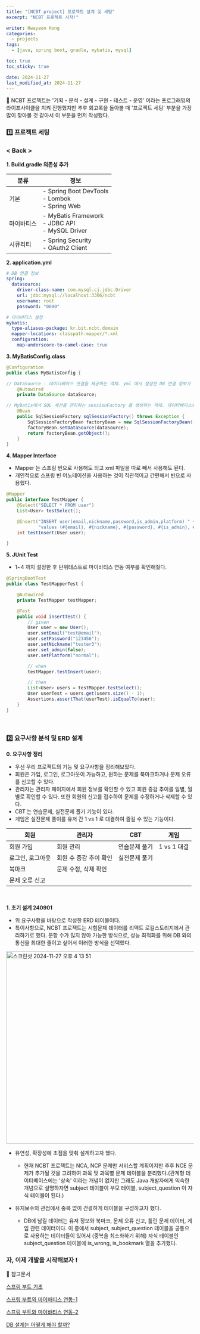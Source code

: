 ```yaml
---
title: "[NCBT project] 프로젝트 설계 및 세팅"
excerpt: "NCBT 프로젝트 시작!"

writer: Hwayeon Hong
categories:
  - projects
tags:
  - [java, spring boot, gradle, mybatis, mysql]

toc: true
toc_sticky: true

date: 2024-11-27
last_modified_at: 2024-11-27
---
```


📢 NCBT 프로젝트는 '기획 - 분석 - 설계 - 구현 - 테스트 - 운영' 이라는 프로그래밍의 라이프사이클을 지켜 진행했지만 추후 회고록을 돌아볼 때 '프로젝트 세팅' 부분을 가장 많이 찾아볼 것 같아서 이 부분을 먼저 작성했다.

### 1️⃣ 프로젝트 세팅

### < Back >

<b>1. Build.gradle 의존성 추가</b>

| 분류       | 정보                                                    |
| ---------- | ------------------------------------------------------- |
| 기본       | - Spring Boot DevTools <br> - Lombok <br> - Spring Web  |
| 마이바티스 | - MyBatis Framework <br> - JDBC API <br> - MySQL Driver |
| 시큐리티   | - Spring Security <br> - OAuth2 Client                  |

<b>2. application.yml</b>

```yml
# DB 연결 정보
spring:
  datasource:
    driver-class-name: com.mysql.cj.jdbc.Driver
    url: jdbc:mysql://localhost:3306/ncbt
    username: root
    password: "0000"

# 마이바티스 설정
mybatis:
  type-aliases-package: kr.bit.ncbt.domain
  mapper-locations: classpath:mapper/*.xml
  configuration:
    map-underscore-to-camel-case: true
```

<b>3. MyBatisConfig.class</b>

```java
@Configuration
public class MyBatisConfig {

// DataSource : 데이터베이스 연결을 제공하는 객체. yml 에서 설정한 DB 연결 정보가 자동으로 주입된다.
    @Autowired
    private DataSource dataSource;

// MyBatis에서 SQL 세션을 관리하는 sessionFactory 를 생성하는 객체. 데이터베이스와의 상호작용을 처리한다.
    @Bean
    public SqlSessionFactory sqlSessionFactory() throws Exception {
        SqlSessionFactoryBean factoryBean = new SqlSessionFactoryBean();
        factoryBean.setDataSource(dataSource);
        return factoryBean.getObject();
    }
}
```

<b>4. Mapper Interface</b>

- Mapper 는 스프링 빈으로 사용해도 되고 xml 파일을 따로 빼서 사용해도 된다.
- 개인적으로 스프링 빈 어노테이션을 사용하는 것이 직관적이고 간편해서 빈으로 사용했다.

```java
@Mapper
public interface TestMapper {
    @Select("SELECT * FROM user")
    List<User> testSelect();

    @Insert("INSERT user(email,nickname,password,is_admin,platform) " +
            "values (#{email}, #{nickname}, #{password}, #{is_admin}, #{platform})")
    int testInsert(User user);

}
```

<b>5. JUnit Test</b>

- 1~4 까지 설정한 후 단위테스트로 마이바티스 연동 여부를 확인해줬다.

```java
@SpringBootTest
public class TestMapperTest {

    @Autowired
    private TestMapper testMapper;

    @Test
    public void insertTest() {
        // given
        User user = new User();
        user.setEmail("test@email");
        user.setPassword("123456");
        user.setNickname("tester3");
        user.set_admin(false);
        user.setPlatform("normal");

        // when
        testMapper.testInsert(user);

        // then
        List<User> users = testMapper.testSelect();
        User userTest = users.get(users.size() - 1);
        Assertions.assertThat(userTest).isEqualTo(user);
    }
}
```

&nbsp;

### 2️⃣ 요구사항 분석 및 ERD 설계

<b>0. 요구사항 정리</b>

- 우선 우리 프로젝트의 기능 및 요구사항을 정리해보았다.
- 회원은 가입, 로그인, 로그아웃이 가능하고, 원하는 문제를 북마크하거나 문제 오류를 신고할 수 있다.
- 관리자는 관리자 페이지에서 회원 정보를 확인할 수 있고 회원 증감 추이를 일별, 월별로 확인할 수 있다. 또한 회원의 신고를 접수하여 문제를 수정하거나 삭제할 수 있다.
- CBT 는 연습문제, 실전문제 풀기 기능이 있다.
- 게임은 실전문제 풀이를 유저 간 1 vs 1 로 대결하여 즐길 수 있는 기능이다.

| 회원             | 관리자                 | CBT           | 게임        |
| ---------------- | ---------------------- | ------------- | ----------- |
| 회원 가입        | 회원 관리              | 연습문제 풀기 | 1 vs 1 대결 |
| 로그인, 로그아웃 | 회원 수 증감 추이 확인 | 실전문제 풀기 |             |
| 북마크           | 문제 수정, 삭제 확인   |               |             |
| 문제 오류 신고   |                        |               |             |

&nbsp;

<b>1. 초기 설계 240901</b>

- 위 요구사항을 바탕으로 작성한 ERD 테이블이다.
- 특이사항으로, NCBT 프로젝트는 시험문제 데이터를 리액트 로컬스토리지에서 관리하기로 했다. 문항 수가 많지 않아 가능한 방식으로, 성능 최적화를 위해 DB 와의 통신을 최대한 줄이고 싶어서 이러한 방식을 선택했다.

<img width="516" alt="스크린샷 2024-11-27 오후 4 13 51" src="https://github.com/user-attachments/assets/906d6b2d-bcd3-4838-a0f9-5ee06269118f">

- 유연성, 확장성에 초점을 맞춰 설계하고자 했다.

  - 현재 NCBT 프로젝트는 NCA, NCP 문제만 서비스할 계획이지만 추후 NCE 문제가 추가될 것을 고려하여 과목 및 과목별 문제 테이블을 분리했다.(관계형 데이터베이스에는 '상속' 이라는 개념이 없지만 그래도 Java 개발자에게 익숙한 개념으로 설명하자면 subject 테이블이 부모 테이블, subject_question 이 자식 테이블이 된다.)

- 유지보수의 관점에서 중복 없이 간결하게 테이블을 구성하고자 했다.
  - DB에 남길 데이터는 유저 정보와 북마크, 문제 오류 신고, 틀린 문제 데이터, 게임 관련 데이터이다. 이 중에서 subject, subject_question 테이블을 공통으로 사용하는 데이터들이 있어서 (중복을 최소화하기 위해) 자식 테이블인 subject_question 테이블에 is_wrong, is_bookmark 열을 추가했다.

### 자, 이제 개발을 시작해보자 !

🔖 참고문서

[스프링 부트 기초](https://gdngy.tistory.com/120)

[스프링 부트와 마이바티스 연동-1](https://gdngy.tistory.com/163)

[스프링 부트와 마이바티스 연동-2](https://velog.io/@dondonee/MyBatis-%EC%8A%A4%ED%94%84%EB%A7%81%EB%B6%80%ED%8A%B8-%EB%A7%88%EC%9D%B4%EB%B0%94%ED%8B%B0%EC%8A%A4-%EC%97%B0%EB%8F%99#%EB%A7%88%EC%9D%B4%EB%B0%94%ED%8B%B0%EC%8A%A4-%EC%97%B0%EB%8F%99-%ED%85%8C%EC%8A%A4%ED%8A%B8)

[DB 설계는 어떻게 해야 할까?](https://velog.io/@sontulip/how-to-db-design)
